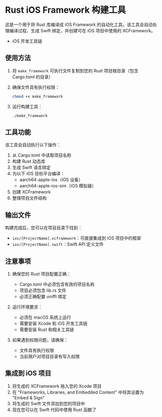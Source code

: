 
# Rust iOS Framework 构建工具

这是一个用于将 Rust 库编译成 iOS Framework 的自动化工具。该工具会自动处理编译过程，生成 Swift 绑定，并创建可在 iOS 项目中使用的 XCFramework。
- iOS 开发工具链

## 使用方法

1. 将 `make_framework` 可执行文件复制到您的 Rust 项目根目录（包含 Cargo.toml 的目录）

2. 确保文件具有执行权限：
   ```bash
   chmod +x make_framework
   ```

3. 运行构建工具：
   ```bash
   ./make_framework
   ```

## 工具功能

该工具会自动执行以下操作：

1. 从 Cargo.toml 中读取项目名称
2. 构建 Rust 动态库
3. 生成 Swift 语言绑定
4. 为以下 iOS 目标平台编译：
   - aarch64-apple-ios（iOS 设备）
   - aarch64-apple-ios-sim（iOS 模拟器）
5. 创建 XCFramework
6. 整理项目文件结构

## 输出文件

构建完成后，您可以在项目目录下找到：

- `ios/[ProjectName].xcframework`：可直接集成到 iOS 项目中的框架
- `ios/[ProjectName].swift`：Swift API 定义文件

## 注意事项

1. 确保您的 Rust 项目配置正确：
   - Cargo.toml 中必须包含有效的项目名称
   - 项目必须包含 lib.rs 文件
   - 必须正确配置 uniffi 绑定

2. 运行环境要求：
   - 必须在 macOS 系统上运行
   - 需要安装 Xcode 和 iOS 开发工具链
   - 需要安装 Rust 和相关工具链

3. 如果遇到权限问题，请确保：
   - 文件具有执行权限
   - 当前用户对项目目录有写入权限

## 集成到 iOS 项目

1. 将生成的 XCFramework 拖入您的 Xcode 项目
2. 在 "Frameworks, Libraries, and Embedded Content" 中将其设置为 "Embed & Sign"
3. 将生成的 Swift 文件添加到您的项目中
4. 现在您可以在 Swift 代码中使用 Rust 函数了
